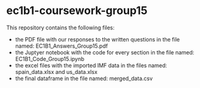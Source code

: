 # ec1b1-coursework-group15

This repository contains the following files:
- the PDF file with our responses to the written questions in the file named: EC1B1_Answers_Group15.pdf
- the Juptyer notebook with the code for every section in the file named: EC1B1_Code_Group15.ipynb
- the excel files with the imported IMF data in the files named: spain_data.xlsx and us_data.xlsx
- the final dataframe in the file named: merged_data.csv

